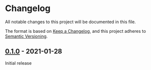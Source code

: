 # Changelog

All notable changes to this project will be documented in this file.

The format is based on [Keep a Changelog](https://keepachangelog.com/en/1.0.0/),
and this project adheres to [Semantic Versioning](https://semver.org/spec/v2.0.0.html).

## [0.1.0] - 2021-01-28

Initial release

[0.1.0]: https://github.com/Sensirion/embedded-i2c-scd4x/releases/tag/0.1.0
